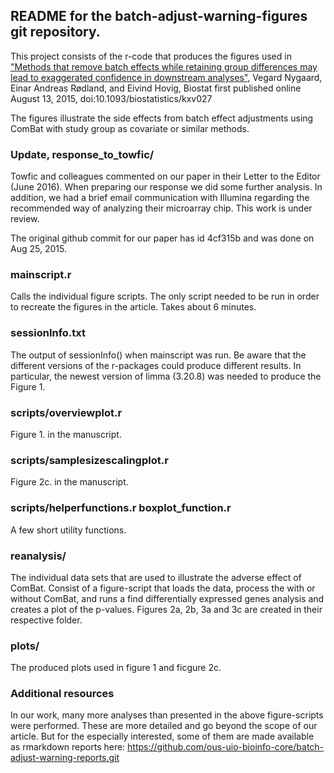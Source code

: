 
README for the batch-adjust-warning-figures git repository.
----------------------

This project consists of the r-code that produces the figures used in
["Methods that remove batch effects while retaining group differences may lead to exaggerated confidence in downstream analyses"](http://biostatistics.oxfordjournals.org/content/early/2015/08/13/biostatistics.kxv027), 
Vegard Nygaard, Einar Andreas Rødland, and Eivind Hovig, 
Biostat first published online August 13, 2015, 
doi:10.1093/biostatistics/kxv027


The figures illustrate the side effects from batch effect adjustments using ComBat with study group as covariate or similar methods. 

### Update, response_to_towfic/

Towfic and colleagues commented on our paper in their Letter to the Editor (June 2016). When preparing our response we did some further analysis. In addition, we had a brief email communication with Illumina regarding the recommended way of analyzing their microarray chip. This work is under review.

The original github commit for our paper has id 4cf315b and was done on Aug 25, 2015.


### mainscript.r

Calls the individual figure scripts. The only script needed to be run in order to recreate the figures in the article. Takes about 6 minutes. 

### sessionInfo.txt

The output of sessionInfo() when mainscript was run. Be aware that the different versions of the r-packages could produce different results. In particular, the newest version of limma (3.20.8) was needed to produce the Figure 1.

### scripts/overviewplot.r

Figure 1. in the manuscript. 


### scripts/samplesizescalingplot.r

Figure 2c. in the manuscript. 

### scripts/helperfunctions.r boxplot_function.r

A few short utility functions.

### reanalysis/  

The individual data sets that are used to illustrate the adverse effect of ComBat.
Consist of a figure-script that loads the data, process the with or without ComBat, and runs a find differentially expressed genes analysis and creates a plot of the p-values. Figures 2a, 2b, 3a and 3c are created in their respective folder.


### plots/

The produced plots used in figure 1 and ficgure 2c.

### Additional resources

In our work, many more analyses than presented in the above figure-scripts were performed. These are more detailed and go beyond the scope of our article. But for the especially interested, some of them are made available as rmarkdown reports here:
https://github.com/ous-uio-bioinfo-core/batch-adjust-warning-reports.git
